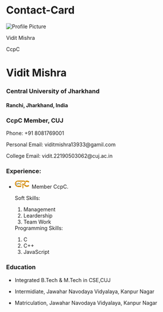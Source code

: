 # Contact-Card
<!DOCTYPE html>
<html lang="en">
<head>
    <meta charset="UTF-8">
    <meta name="viewport" content="width=device-width, initial-scale=1.0">
    <title>Contact Card</title>
    <link rel="stylesheet" href="https://cdnjs.cloudflare.com/ajax/libs/font-awesome/5.15.4/css/all.min.css">
    <link rel="icon" type="image/x-icon" href="favhttps://viditmishraphoto.blogspot.com/2024/03/blog-post.htmlicon.png">
    <link rel="stylesheet" href="styles.css">
</head>
<body>
    <div class="contact-card">
        <div class="left-column">
            <div class="profile">
                <img src="https://viditmishraphoto.blogspot.com/2024/03/blog-post.html" alt="Profile Picture" class="profile-img">
                <div class="profile-overlay">
                    <p class="name">Vidit Mishra</p>
                    <p class="tagline">CcpC</p>
                </div>
            </div>
        </div>
        <div class="right-column">
            <div class="box">
                <h1>Vidit Mishra</h1>
                <h3>Central University of Jharkhand </h3>
                <h4>Ranchi, Jharkhand, India</h4>
                <h3>CcpC Member, CUJ</h3>
            </div>
            <div class="box">
                <p class="contact">Phone: <span class="formate" id="phone">+91 8081769001</span></p>
                <p class="contact">Personal Email: <span class="formate" id="personal-email">viditmishra13933@gamil.com</span></p>
                <p class="contact">College Email: <span class="formate" id="college-email">vidit.22190503062@cuj.ac.in</span></p>
                <div class="social-connection"><!--Section for social media connect as column grid-->
                    <a href="https://www.linkedin.com/in/vidit-mishra-55009a25b/" target="_blank" class="social-link linkedin">
                        <i class="fab fa-linkedin"></i>
                    </a>
                    <a href="https://github.com/Vidit2406" target="_blank" class="social-link github">
                        <i class="fab fa-github"></i>
                    </a>
                </div>
            </div>
            <div class="box">
                <h3>Experience:</h3>
                <div class="box">
                    <ul>
                        <li><p><span id="exp">
                            <span class="title"><svg width="42" height="22" viewBox="0 0 42 22" fill="none" xmlns="http://www.w3.org/2000/svg">
                            <path d="M8.59127 0C6.31272 -2.71714e-08 4.1275 0.905149 2.51632 2.51632C0.905149 4.1275 1.99197e-07 6.31272 0 8.59127C-1.99197e-07 10.8698 0.905149 13.055 2.51632 14.6662C4.1275 16.2774 6.31272 17.1825 8.59127 17.1825L8.59127 14.6052C6.99629 14.6052 5.46663 13.9716 4.33881 12.8437C3.21099 11.7159 2.57738 10.1863 2.57738 8.59127C2.57738 6.99629 3.21099 5.46663 4.33881 4.33881C5.46663 3.21099 6.99629 2.57738 8.59127 2.57738L8.59127 0Z" fill="#D48901"/>
                            <path d="M20.5232 10.1831C20.7961 11.222 20.4774 10.3872 21.2391 11.121C21.43 11.3049 21.362 11.2341 22.3834 11.4419C23.4049 11.6498 24.4621 11.5582 25.4359 11.1776C26.4097 10.7969 27.2612 10.1424 27.8943 9.28777C28.5274 8.43317 28.917 7.41257 29.0189 6.34115C29.1209 5.26973 28.9313 4.19016 28.4715 3.22429C28.0116 2.25841 27.2999 1.4447 26.4166 0.87499C25.5333 0.305279 24.5136 0.00225568 23.4726 0.00012207L23.4677 2.57702C24.0442 2.5782 24.6089 2.74602 25.098 3.06152C25.5872 3.37703 25.9814 3.82766 26.236 4.36256C26.4907 4.89746 26.5957 5.49533 26.5392 6.08868C26.4827 6.68203 26.267 7.24724 25.9164 7.72052C25.5658 8.19379 25.0942 8.55629 24.5549 8.76708C24.0157 8.97788 23.4301 9.02859 22.8645 8.91348C22.2988 8.79838 21.7755 8.52204 21.3537 8.11567C20.9318 7.70929 20.6743 7.1621 20.5232 6.58673V10.1831Z" fill="#D48901"/>
                            <path d="M8.58984 0H23.4813V2.57739H8.58984V0Z" fill="#D48901"/>
                            <path d="M8.58984 0H23.4813V2.57739H8.58984V0Z" fill="#D48901"/>
                            <path d="M8.58984 0H23.4813V2.57739H8.58984V0Z" fill="#D48901"/>
                            <path d="M7.48511 15.8938C7.48511 15.182 8.06207 14.6051 8.7738 14.6051H15.8377C16.5494 14.6051 17.1264 15.182 17.1264 15.8938V15.8938C17.1264 16.6055 16.5494 17.1825 15.8377 17.1825H8.7738C8.06208 17.1825 7.48511 16.6055 7.48511 15.8938V15.8938Z" fill="#D48901"/>
                            <path d="M7.48511 15.8938C7.48511 15.182 8.06207 14.6051 8.7738 14.6051H15.8377C16.5494 14.6051 17.1264 15.182 17.1264 15.8938V15.8938C17.1264 16.6055 16.5494 17.1825 15.8377 17.1825H8.7738C8.06208 17.1825 7.48511 16.6055 7.48511 15.8938V15.8938Z" fill="#D48901"/>
                            <path d="M7.48511 15.8938C7.48511 15.182 8.06207 14.6051 8.7738 14.6051H15.8377C16.5494 14.6051 17.1264 15.182 17.1264 15.8938V15.8938C17.1264 16.6055 16.5494 17.1825 15.8377 17.1825H8.7738C8.06208 17.1825 7.48511 16.6055 7.48511 15.8938V15.8938Z" fill="#D48901"/>
                            <rect x="20.5232" y="9.06842" width="2.29099" height="12.2187" rx="1.1455" fill="#D48901"/>
                            <path d="M18.8572 6.61921C19.1412 6.3074 19.1213 5.81647 18.7593 5.60008C18.335 5.34646 17.8634 5.17637 17.3698 5.10191C16.623 4.98928 15.8596 5.1006 15.1762 5.42182C14.4927 5.74304 13.9198 6.25971 13.53 6.90651C13.1402 7.55332 12.9509 8.30119 12.9861 9.05557C13.0213 9.80994 13.2794 10.5369 13.7278 11.1446C14.1762 11.7523 14.7947 12.2134 15.5051 12.4695C16.2155 12.7257 16.986 12.7654 17.719 12.5837C18.2035 12.4636 18.6573 12.2503 19.0561 11.9583C19.3964 11.7091 19.3704 11.2185 19.0586 10.9345V10.9345C18.7468 10.6505 18.2664 10.6878 17.896 10.8895C17.7252 10.9825 17.5423 11.0539 17.3515 11.1012C16.9117 11.2103 16.4494 11.1864 16.0232 11.0327C15.5969 10.879 15.2258 10.6024 14.9568 10.2378C14.6878 9.87318 14.5329 9.43698 14.5118 8.98436C14.4906 8.53173 14.6042 8.08301 14.8381 7.69493C15.072 7.30685 15.4157 6.99684 15.8258 6.80411C16.2359 6.61138 16.6939 6.54458 17.142 6.61217C17.3364 6.64149 17.5251 6.69554 17.7038 6.77225C18.0914 6.9386 18.5732 6.93102 18.8572 6.61921V6.61921Z" fill="#D48901"/>
                            <path d="M39.3968 3.40012C38.1295 1.72896 36.2947 0.579092 34.2382 0.167259C32.1817 -0.244575 30.0456 0.110077 28.2326 1.16436L29.96 4.13512C31.0479 3.50255 32.3295 3.28976 33.5634 3.53686C34.7973 3.78396 35.8982 4.47388 36.6586 5.47658L39.3968 3.40012Z" fill="#D48901"/>
                            <path d="M24.8807 12.4608C25.5171 13.7223 26.4548 14.8074 27.6108 15.6199C28.7667 16.4324 30.1052 16.9473 31.5077 17.1189C32.9101 17.2906 34.3333 17.1136 35.651 16.6038C36.9688 16.094 38.1405 15.2671 39.0623 14.1963L36.4579 11.9543C35.9048 12.5968 35.2018 13.0929 34.4111 13.3988C33.6205 13.7047 32.7666 13.8108 31.9251 13.7079C31.0836 13.6049 30.2805 13.296 29.5869 12.8084C28.8934 12.3209 28.3308 11.6699 27.9489 10.913L24.8807 12.4608Z" fill="#D48901"/>
                            <path d="M5.67234 7.46246C5.94957 7.26103 6.3376 7.32249 6.53902 7.59972V7.59972C6.74044 7.87696 6.67899 8.26499 6.40175 8.46641L4.49594 9.85106C4.2187 10.0525 3.83068 9.99103 3.62925 9.71379V9.71379C3.42783 9.43656 3.48929 9.04853 3.76652 8.84711L5.67234 7.46246Z" fill="#CC0808"/>
                            <path d="M3.74953 9.86458C3.4723 9.66316 3.41084 9.27514 3.61227 8.9979V8.9979C3.81369 8.72067 4.20172 8.65921 4.47895 8.86063L6.33242 10.2073C6.60965 10.4087 6.67111 10.7967 6.46968 11.0739V11.0739C6.26826 11.3512 5.88023 11.4126 5.603 11.2112L3.74953 9.86458Z" fill="#00B2FF"/>
                            <path d="M10.1101 10.5089C9.8329 10.7103 9.44487 10.6489 9.24345 10.3716V10.3716C9.04203 10.0944 9.10348 9.70639 9.38072 9.50497L11.2865 8.12031C11.5638 7.91889 11.9518 7.98035 12.1532 8.25758V8.25758C12.3546 8.53481 12.2932 8.92284 12.0159 9.12426L10.1101 10.5089Z" fill="#FFC500"/>
                            <path d="M12.0371 8.10719C12.3143 8.30861 12.3758 8.69664 12.1744 8.97387V8.97387C11.9729 9.2511 11.5849 9.31256 11.3077 9.11114L9.45421 7.76452C9.17697 7.56309 9.11551 7.17507 9.31694 6.89783V6.89783C9.51836 6.6206 9.90639 6.55914 10.1836 6.76056L12.0371 8.10719Z" fill="#008000"/>
                            <rect x="7.99194" y="5.8017" width="1.33641" height="6.27053" rx="0.668203" transform="rotate(14 7.99194 5.8017)" fill="#9B9B9B"/>
                            </svg>&nbsp;Member CcpC.</span><br></li>
                            Soft Skills:
                            <ol>
                                <li>Management</li>
                                <li>Leardership</li>
                                <li>Team Work</li>
                            </ol>
                            Programming Skills:
                            <ol>
                                <li>C</li>
                                <li>C++</li>
                                <li>JavaScript</li>
                            </ol>
                    </div>
            </div>
            <div class="box">
                <h3>Education</h3>
                <ul>
                    <li><p><span id="edu">Integrated B.Tech & M.Tech in CSE,CUJ</span></p></li>
                    <li><p><span id="edu">Intermidiate, Jawahar Navodaya Vidyalaya, Kanpur Nagar</span></p></li>
                    <li><p><span id="edu">Matriculation, Jawahar Navodaya Vidyalaya, Kanpur Nagar</span></p></li>
                </ul>
            </div>
        </div>
    </div>
    <script src="script.js"></script>
   </body>
</html>
